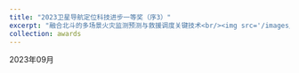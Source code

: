 ```yaml
---
title: "2023卫星导航定位科技进步一等奖（序3）"
excerpt: "融合北斗的多场景火灾监测预测与救援调度关键技术<br/><img src='/images/2023-中国卫星导航定位协会-卫星导航定位科技进步奖-一等奖(序3).jpg'>"
collection: awards
---
```


2023年09月
